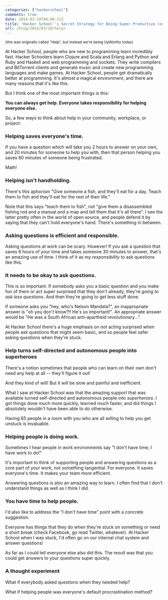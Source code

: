 ```yaml
---
categories: ["hackerschool"]
comments: true
date: 2014-03-10T08:08:21Z
title: 'Hacker School''s Secret Strategy for Being Super Productive (or: Help.)'
url: /blog/2014/03/10/help/
---
```


<small>(this was originally called "Help", but instead we're being
UpWorthy today)</small>

At Hacker School, people who are new to programming learn incredibly
fast. Hacker Schoolers learn Clojure and Scala and Erlang and Python
and Ruby and Haskell and web programming and sockets. They write
compilers and BitTorrent clients and generate music and create new
programming languages and make games. At Hacker School, people get
dramatically better at programming. It's almost a magical environment,
and there are many reasons that it's like this.

But I think one of the most important things is this:

**You can always get help. Everyone takes responsibility for helping
everyone else.**

<!--more-->

So, a few ways to think about help in your community, workplace, or
project:

### Helping saves everyone's time.

If you have a question which will take you 2 hours to answer on your
own, and 20 minutes for someone to help you with, then that person
helping you saves 80 minutes of someone being frustrated.

Math!

### Helping isn't handholding.

There's this aphorism "Give someone a fish, and they'll eat for a day.
Teach them to fish and they'll eat for the rest of their life."

Note that this says "teach them to fish", not "give them a
disassembled fishing rod and a manual and a map and tell them that
it's all there". I see the latter pretty often in the world of open
source, and people defend it by saying that they can't hold everyone's
hand. There's something in between.

### Asking questions is efficient and responsible.

Asking questions at work can be scary. However! If you ask a question
that saves 6 hours of your time and takes someone 30 minutes to
answer, that's an amazing use of time. I think of it as my
*responsibility* to ask questions like this.

### It needs to be okay to ask questions.

This is so important. If somebody asks you a basic question and you
make fun of them or act super surprised that they don't already,
they're *going to ask less questions*. And then they're going to get
less stuff done.

If someone asks you "hey, who's Nelson Mandela?", an inappropriate
answer is "oh you don't know?!! He's so important!". An appropriate
answer would be "He was a South African anti-apartheid
revolutionary...".

At Hacker School there's a huge emphasis on not acting surprised when
people ask questions that might seem basic, and so people feel safer
asking questions when they're stuck.

### Help turns self-directed and autonomous people into superheroes

There's a notion sometimes that people who can learn on their own
don't need any help at all -- they'll figure it out!

And they kind of will! But it will be slow and painful and
inefficient.

What I saw at Hacker School was that the amazing support that was
available turned self-directed and autonomous people into
*superheroes*. I got things done much more quickly, learned much
faster, and did things I absolutely wouldn't have been able to do
otherwise.

Having 65 people in a room with you who are all willing to help you
get unstuck is invaluable.

### Helping people is doing work.

Sometimes I hear people in work environments say "I don't have time, I
have work to do!"

It's important to think of supporting people and answering questions
as a core part of your work, not something tangential. For everyone.
It saves everyone's time. It makes your team more efficient.

Answering questions is also an amazing way to learn. I often find that
I don't understand things as well as I think I did.

### You have time to help people.

I'd also like to address the "I don't have time" point with a concrete
suggestion.

Everyone has things that they do when they're stuck on something or
need a short break (check Facebook, go read Twitter, whatever). At
Hacker School when I was stuck, I'd often go on our internal chat
system and answer questions!

As far as I could tell everyone else also did this. The result was
that you could get answers to your questions super quickly.

### A thought experiment

What if everybody asked questions when they needed help?

What if helping people was everyone's default procrastination method?

